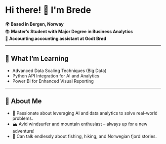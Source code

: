 # Hi there! 👋 I'm Brede

🌍 **Based in Bergen, Norway**  
📚 **Master’s Student with Major Degree in Business Analytics**  
💼 **Accounting accounting assistant at Godt Brød**  

---

## 🌱 **What I’m Learning**
- Advanced Data Scaling Techniques (Big Data)  
- Python API Integration for AI and Analytics  
- Power BI for Enhanced Visual Reporting  

---

## 🌊 **About Me**
- 🌟 Passionate about leveraging AI and data analytics to solve real-world problems.  
- 🏔️ Avid windsurfer and mountain enthusiast – always up for a new adventure!  
- 🎣 Can talk endlessly about fishing, hiking, and Norwegian fjord stories.  

